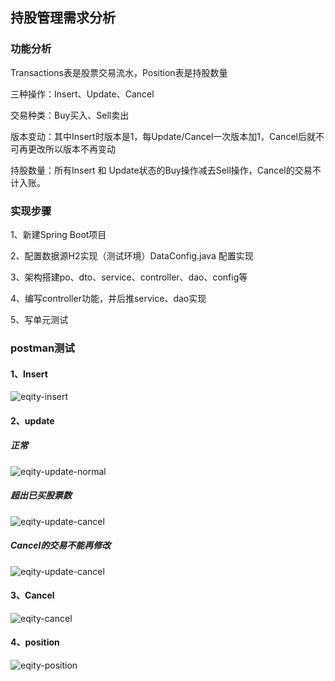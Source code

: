 ## 持股管理需求分析

### 功能分析

Transactions表是股票交易流水，Position表是持股数量

三种操作：Insert、Update、Cancel

交易种类：Buy买入、Sell卖出

版本变动：其中Insert时版本是1，每Update/Cancel一次版本加1，Cancel后就不可再更改所以版本不再变动

持股数量：所有Insert 和 Update状态的Buy操作减去Sell操作，Cancel的交易不计入账。

### 实现步骤

1、新建Spring Boot项目

2、配置数据源H2实现（测试环境）DataConfig.java 配置实现

3、架构搭建po、dto、service、controller、dao、config等

4、编写controller功能，并后推service、dao实现

5、写单元测试

### postman测试

#### 1、Insert

![eqity-insert](.\image\eqity-insert.png)

#### 2、update

##### 正常

![eqity-update-normal](.\image\eqity-update-normal.png)

##### 超出已买股票数

![eqity-update-cancel](.\image\eqity-update-cancel.png)

##### Cancel的交易不能再修改

![eqity-update-cancel](.\image\eqity-update-cancel.png)

#### 3、Cancel

![eqity-cancel](.\image\eqity-cancel.png)

#### 4、position

![eqity-position](.\image\eqity-position.png)